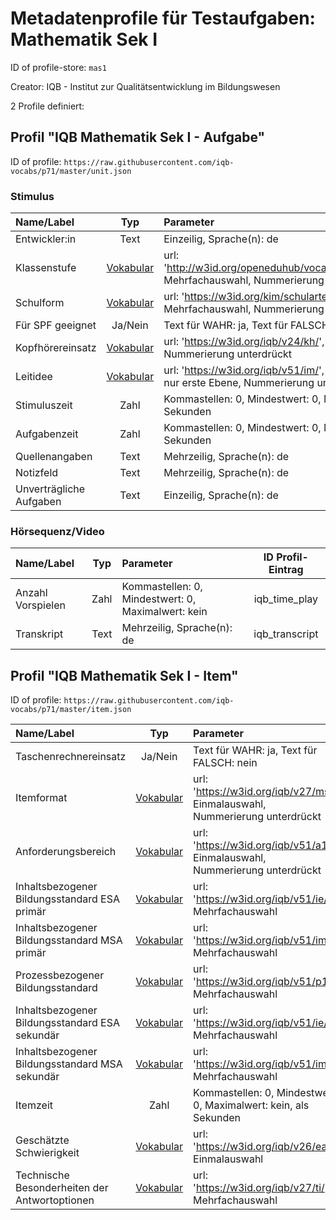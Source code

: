 # Metadatenprofile für Testaufgaben: Mathematik Sek I

ID of profile-store: `mas1`

Creator: IQB - Institut zur Qualitätsentwicklung im Bildungswesen

2 Profile definiert:

## Profil "IQB Mathematik Sek I - Aufgabe"

ID of profile: `https://raw.githubusercontent.com/iqb-vocabs/p71/master/unit.json`

### Stimulus

| Name/Label | Typ | Parameter | ID Profil-Eintrag |
| :--- | :---: | :--- | :---: |
| Entwickler:in | Text | Einzeilig, Sprache(n): de   | iqb_author |
| Klassenstufe | [Vokabular](http://w3id.org/openeduhub/vocabs/educationalLevel/) | url: 'http://w3id.org/openeduhub/vocabs/educationalLevel/', Mehrfachauswahl, Nummerierung unterdrückt | iqb_educational_level |
| Schulform | [Vokabular](https://w3id.org/kim/schularten/) | url: 'https://w3id.org/kim/schularten/', Mehrfachauswahl, Nummerierung unterdrückt | iqb_school_type |
| Für SPF geeignet | Ja/Nein | Text für WAHR: ja, Text für FALSCH: nein | iqb_spf |
| Kopfhörereinsatz | [Vokabular](https://w3id.org/iqb/v24/kh/) | url: 'https://w3id.org/iqb/v24/kh/', Einmalauswahl, Nummerierung unterdrückt | iqb_phones |
| Leitidee | [Vokabular](https://w3id.org/iqb/v51/im/) | url: 'https://w3id.org/iqb/v51/im/', Einmalauswahl, Zeige nur erste Ebene, Nummerierung unterdrückt | iqb_competence |
| Stimuluszeit | Zahl | Kommastellen: 0, Mindestwert: 0, Maximalwert: kein, als Sekunden | iqb_time_stimulus |
| Aufgabenzeit | Zahl | Kommastellen: 0, Mindestwert: 0, Maximalwert: kein, als Sekunden | iqb_time_unit |
| Quellenangaben | Text | Mehrzeilig, Sprache(n): de   | iqb_copyright |
| Notizfeld | Text | Mehrzeilig, Sprache(n): de   | iqb_note_field |
| Unverträgliche Aufgaben | Text | Einzeilig, Sprache(n): de   | iqb_compatibility |

### Hörsequenz/Video

| Name/Label | Typ | Parameter | ID Profil-Eintrag |
| :--- | :---: | :--- | :---: |
| Anzahl Vorspielen | Zahl | Kommastellen: 0, Mindestwert: 0, Maximalwert: kein | iqb_time_play |
| Transkript | Text | Mehrzeilig, Sprache(n): de   | iqb_transcript |

## Profil "IQB Mathematik Sek I - Item"

ID of profile: `https://raw.githubusercontent.com/iqb-vocabs/p71/master/item.json`

| Name/Label | Typ | Parameter | ID Profil-Eintrag |
| :--- | :---: | :--- | :---: |
| Taschenrechnereinsatz | Ja/Nein | Text für WAHR: ja, Text für FALSCH: nein | iqb_calculator |
| Itemformat | [Vokabular](https://w3id.org/iqb/v27/ms/) | url: 'https://w3id.org/iqb/v27/ms/', Einmalauswahl, Nummerierung unterdrückt | iqb_item_format |
| Anforderungsbereich | [Vokabular](https://w3id.org/iqb/v51/a1/) | url: 'https://w3id.org/iqb/v51/a1/', Einmalauswahl, Nummerierung unterdrückt | iqb_requirement_area |
| Inhaltsbezogener Bildungsstandard ESA primär | [Vokabular](https://w3id.org/iqb/v51/ie/) | url: 'https://w3id.org/iqb/v51/ie/', Mehrfachauswahl | iqb_standards_esa1 |
| Inhaltsbezogener Bildungsstandard MSA primär | [Vokabular](https://w3id.org/iqb/v51/im/) | url: 'https://w3id.org/iqb/v51/im/', Mehrfachauswahl | iqb_standards_msa1 |
| Prozessbezogener Bildungsstandard | [Vokabular](https://w3id.org/iqb/v51/p1/) | url: 'https://w3id.org/iqb/v51/p1/', Mehrfachauswahl | iqb_standards_pr |
| Inhaltsbezogener Bildungsstandard ESA sekundär | [Vokabular](https://w3id.org/iqb/v51/ie/) | url: 'https://w3id.org/iqb/v51/ie/', Mehrfachauswahl | iqb_standards_esa2 |
| Inhaltsbezogener Bildungsstandard MSA sekundär | [Vokabular](https://w3id.org/iqb/v51/im/) | url: 'https://w3id.org/iqb/v51/im/', Mehrfachauswahl | iqb_standards_msa2 |
| Itemzeit | Zahl | Kommastellen: 0, Mindestwert: 0, Maximalwert: kein, als Sekunden | iqb_time_item |
| Geschätzte Schwierigkeit | [Vokabular](https://w3id.org/iqb/v26/ea/) | url: 'https://w3id.org/iqb/v26/ea/', Einmalauswahl | iqb_exante_difficulty |
| Technische Besonderheiten der Antwortoptionen | [Vokabular](https://w3id.org/iqb/v27/ti/) | url: 'https://w3id.org/iqb/v27/ti/', Mehrfachauswahl | iqb_itemtech |

